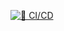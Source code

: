 [![🧪 CI/CD](https://github.com/kpi-web-guild/django-girls-blog-Martolivna/actions/workflows/ci.yml/badge.svg)](https://github.com/kpi-web-guild/django-girls-blog-Martolivna/actions/workflows/ci.yml?query=branch%3Amain)
